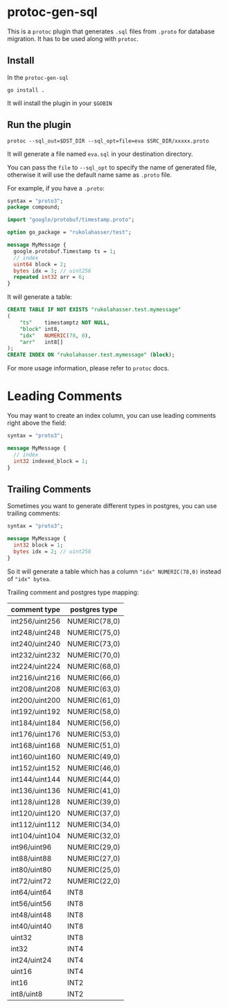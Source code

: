 # protoc-gen-sql
This is a `protoc` plugin that generates `.sql` files from `.proto` for database migration.
It has to be used along with `protoc`.

## Install
In the `protoc-gen-sql`
```shell
go install .
```
It will install the plugin in your `$GOBIN`

## Run the plugin

```
protoc --sql_out=$DST_DIR --sql_opt=file=eva $SRC_DIR/xxxxx.proto
```

It will generate a file named `eva.sql` in your destination directory.

You can pass the `file` to `--sql_opt` to specify the name of generated file, otherwise it will use the default name
same as `.proto` file.

For example, if you have a `.proto`:

```protobuf
syntax = "proto3";
package compound;

import "google/protobuf/timestamp.proto";

option go_package = "rukolahasser/test";

message MyMessage {
  google.protobuf.Timestamp ts = 1;
  // index
  uint64 block = 2;
  bytes idx = 3; // uint256
  repeated int32 arr = 6;
}
```

It will generate a table:
```sql
CREATE TABLE IF NOT EXISTS "rukolahasser.test.mymessage"
(
    "ts"    timestamptz NOT NULL,
    "block" int8,
    "idx"   NUMERIC(78, 0),
    "arr"   int8[]
);
CREATE INDEX ON "rukolahasser.test.mymessage" (block);
```

For more usage information, please refer to `protoc` docs.

# Leading Comments

You may want to create an index column, you can use leading comments right above the field:
```protobuf
syntax = "proto3";

message MyMessage {
  // index
  int32 indexed_block = 1;
}
```

## Trailing Comments

Sometimes you want to generate different types in postgres, you can use trailing comments:

```protobuf
syntax = "proto3";

message MyMessage {
  int32 block = 1;
  bytes idx = 2; // uint256
}
```

So it will generate a table which has a column `"idx" NUMERIC(78,0)` instead of `"idx" bytea`.

Trailing comment and postgres type mapping:

| comment type   | postgres type |
|----------------|---------------|
| int256/uint256 | NUMERIC(78,0) |
| int248/uint248 | NUMERIC(75,0) |
| int240/uint240 | NUMERIC(73,0) |
| int232/uint232 | NUMERIC(70,0) |
| int224/uint224 | NUMERIC(68,0) |
| int216/uint216 | NUMERIC(66,0) |
| int208/uint208 | NUMERIC(63,0) |
| int200/uint200 | NUMERIC(61,0) |
| int192/uint192 | NUMERIC(58,0) |
| int184/uint184 | NUMERIC(56,0) |
| int176/uint176 | NUMERIC(53,0) |
| int168/uint168 | NUMERIC(51,0) |
| int160/uint160 | NUMERIC(49,0) |
| int152/uint152 | NUMERIC(46,0) |
| int144/uint144 | NUMERIC(44,0) |
| int136/uint136 | NUMERIC(41,0) |
| int128/uint128 | NUMERIC(39,0) |
| int120/uint120 | NUMERIC(37,0) |
| int112/uint112 | NUMERIC(34,0) |
| int104/uint104 | NUMERIC(32,0) |
| int96/uint96   | NUMERIC(29,0) |
| int88/uint88   | NUMERIC(27,0) |
| int80/uint80   | NUMERIC(25,0) |
| int72/uint72   | NUMERIC(22,0) |
| int64/uint64   | INT8          |
| int56/uint56   | INT8          |
| int48/uint48   | INT8          |
| int40/uint40   | INT8          |
| uint32         | INT8          |
| int32          | INT4          |
| int24/uint24   | INT4          |
| uint16         | INT4          |
| int16          | INT2          |
| int8/uint8     | INT2          |

